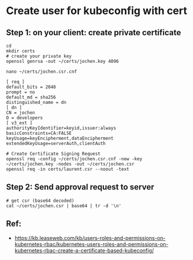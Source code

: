 # Create user for kubeconfig with cert 

## Step 1: on your client: create private certificate

```
cd
mkdir certs
# create your private key 
openssl genrsa -out ~/certs/jochen.key 4096
```

```
nano ~/certs/jochen.csr.cnf
```

```
[ req ]
default_bits = 2048
prompt = no
default_md = sha256
distinguished_name = dn
[ dn ]
CN = jochen
O = developers
[ v3_ext ]
authorityKeyIdentifier=keyid,issuer:always
basicConstraints=CA:FALSE
keyUsage=keyEncipherment,dataEncipherment
extendedKeyUsage=serverAuth,clientAuth
```

```
# Create Certificate Signing Request
openssl req -config ~/certs/jochen.csr.cnf -new -key ~/certs/jochen.key -nodes -out ~/certs/jochen.csr
openssl req -in certs/laurent.csr --noout -text
```


## Step 2: Send approval request to server 

```
# get csr (base64 decoded)
cat ~/certs/jochen.csr | base64 | tr -d '\n'
```





## Ref:

  * https://kb.leaseweb.com/kb/users-roles-and-permissions-on-kubernetes-rbac/kubernetes-users-roles-and-permissions-on-kubernetes-rbac-create-a-certificate-based-kubeconfig/
